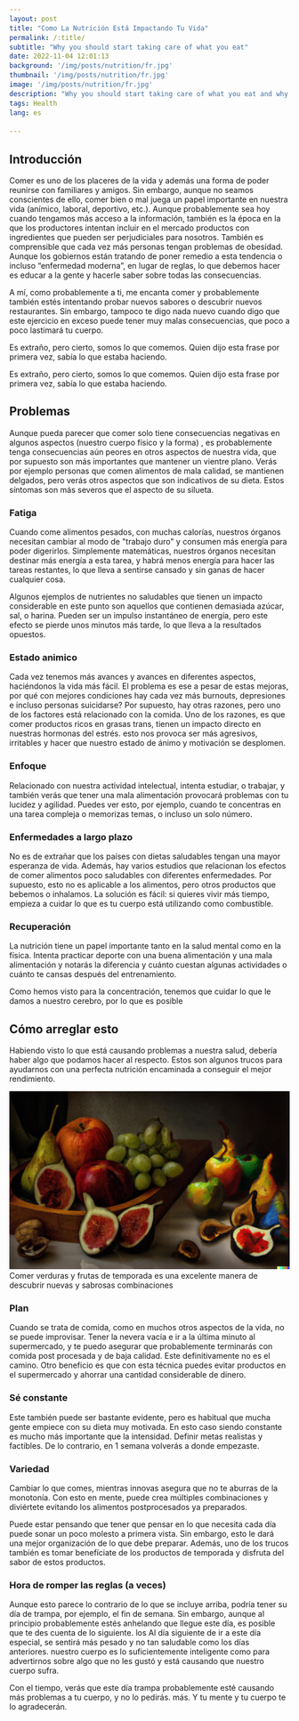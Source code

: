 ```yaml
---
layout: post
title: "Como La Nutrición Está Impactando Tu Vida"
permalink: /:title/
subtitle: "Why you should start taking care of what you eat"
date: 2022-11-04 12:01:13
background: '/img/posts/nutrition/fr.jpg'
thumbnail: '/img/posts/nutrition/fr.jpg'
image: '/img/posts/nutrition/fr.jpg'
description: "Why you should start taking care of what you eat and why the food may be slowly killing you"
tags: Health
lang: es

---
```


## Introducción

<div class="texto-artículo">
Comer es uno de los placeres de la vida y además una forma de poder reunirse con familiares y amigos. Sin embargo, aunque no seamos conscientes de ello, comer bien o mal juega un papel importante en nuestra vida (anímico, laboral, deportivo, etc.). Aunque probablemente sea hoy cuando tengamos más acceso a la información, también es la época en la que los productores intentan incluir en el mercado productos con ingredientes que pueden ser perjudiciales para nosotros. También es comprensible que cada vez más personas tengan problemas de obesidad. Aunque los gobiernos están tratando de poner remedio a esta tendencia o incluso “enfermedad moderna”, en lugar de reglas, lo que debemos hacer es educar a la gente y hacerle saber sobre todas las consecuencias.
</div>

A mí, como probablemente a ti, me encanta comer y probablemente también estés intentando probar nuevos sabores o
descubrir nuevos restaurantes.
Sin embargo, tampoco te digo nada nuevo cuando digo que este ejercicio en exceso puede tener muy malas consecuencias,
que
poco a poco lastimará tu cuerpo.

Es extraño, pero cierto, somos lo que comemos. Quien dijo esta frase por primera vez, sabía lo que estaba haciendo.

Es extraño, pero cierto, somos lo que comemos. Quien dijo esta frase por primera vez, sabía lo que estaba haciendo.

## Problemas

Aunque pueda parecer que comer solo tiene consecuencias negativas en algunos aspectos (nuestro cuerpo físico y la forma)
, es
probablemente tenga consecuencias aún peores en otros aspectos de nuestra vida, que por supuesto son más importantes que
mantener un
vientre plano. Verás por ejemplo personas que comen alimentos de mala calidad, se mantienen delgados, pero verás otros
aspectos
que son indicativos de su dieta. Estos síntomas son más severos que el aspecto de su silueta.

### Fatiga

Cuando come alimentos pesados, con muchas calorías, nuestros órganos necesitan cambiar al modo de "trabajo duro" y
consumen más
energía para poder digerirlos. Simplemente matemáticas, nuestros órganos necesitan destinar más energía a esta tarea, y
habrá menos energía para hacer las tareas restantes, lo que lleva a sentirse cansado y sin ganas de hacer
cualquier cosa.

Algunos ejemplos de nutrientes no saludables que tienen un impacto considerable en este punto son aquellos que contienen
demasiada azúcar,
sal, o harina. Pueden ser un impulso instantáneo de energía, pero este efecto se pierde unos minutos más tarde, lo que
lleva a la
resultados opuestos.

### Estado animico

Cada vez tenemos más avances y avances en diferentes aspectos, haciéndonos la vida más fácil. El problema es ese
a pesar de estas mejoras, por qué con mejores condiciones hay cada vez más burnouts, depresiones e incluso personas
suicidarse? Por supuesto, hay otras razones, pero uno de los factores está relacionado con la comida. Uno de los
razones, es que comer productos ricos en grasas trans, tienen un impacto directo en nuestras hormonas del estrés. esto
nos provoca
ser más agresivos, irritables y hacer que nuestro estado de ánimo y motivación se desplomen.

### Enfoque

Relacionado con nuestra actividad intelectual, intenta estudiar, o trabajar, y también verás que tener una mala
alimentación provocará
problemas con tu lucidez y agilidad. Puedes ver esto, por ejemplo, cuando te concentras en una tarea compleja o
memorizas
temas, o incluso un solo número.

### Enfermedades a largo plazo

No es de extrañar que los países con dietas saludables tengan una mayor esperanza de vida. Además, hay varios estudios
que relacionan los efectos de comer alimentos poco saludables con diferentes enfermedades. Por supuesto, esto no es
aplicable a los alimentos, pero
otros productos que bebemos o inhalamos. La solución es fácil: si quieres vivir más tiempo, empieza a cuidar lo que es
tu cuerpo
está utilizando como combustible.

### Recuperación

La nutrición tiene un papel importante tanto en la salud mental como en la física. Intenta practicar deporte con una
buena alimentación y una mala alimentación y
notarás la diferencia y cuánto cuestan algunas actividades o cuánto te cansas después del entrenamiento.

Como hemos visto para la concentración, tenemos que cuidar lo que le damos a nuestro cerebro, por lo que es posible

## Cómo arreglar esto

Habiendo visto lo que está causando problemas a nuestra salud, debería haber algo que podamos hacer al respecto. Estos
son algunos trucos
para ayudarnos con una perfecta nutrición encaminada a conseguir el mejor rendimiento.

<p>
    <img class="img-fluid" src="/img/posts/nutrition/fruit.jpg" alt="Frutas y Verduras">
    <span class="caption text-muted">Comer verduras y frutas de temporada es una excelente manera de descubrir nuevas y sabrosas combinaciones
</span>
</p>

### Plan

Cuando se trata de comida, como en muchos otros aspectos de la vida, no se puede improvisar. Tener la nevera vacía e ir
a la última
minuto al supermercado, y te puedo asegurar que probablemente terminarás con comida post procesada y de baja calidad.
Este definitivamente no es el camino. Otro beneficio es que con esta técnica puedes evitar
productos en el supermercado y ahorrar una cantidad considerable de dinero.

### Sé constante

Este también puede ser bastante evidente, pero es habitual que mucha gente empiece con su dieta muy motivada. En esto
caso siendo constante es mucho más importante que la intensidad. Definir metas realistas y factibles. De lo
contrario, en 1 semana volverás a donde empezaste.

### Variedad

Cambiar lo que comes, mientras innovas asegura que no te aburras de la monotonía. Con esto en mente, puede
crea múltiples combinaciones y diviértete evitando los alimentos postprocesados ​​ya preparados.

Puede estar pensando que tener que pensar en lo que necesita cada día puede sonar un poco molesto a primera vista.
Sin embargo, esto le dará una mejor organización de lo que debe preparar. Además, uno de los trucos también es tomar
benefíciate de los productos de temporada y disfruta del sabor de estos productos.

### Hora de romper las reglas (a veces)

Aunque esto parece lo contrario de lo que se incluye arriba, podría tener su día de trampa, por ejemplo, el fin de
semana. Sin embargo,
aunque al principio probablemente estés anhelando que llegue este día, es posible que te des cuenta de lo siguiente. los
Al día siguiente de ir a este día especial, se sentirá más pesado y no tan saludable como los días anteriores. nuestro
cuerpo es
lo suficientemente inteligente como para advertirnos sobre algo que no les gustó y está causando que nuestro cuerpo
sufra.

Con el tiempo, verás que este día trampa probablemente esté causando más problemas a tu cuerpo, y no lo pedirás.
más. Y tu mente y tu cuerpo te lo agradecerán.